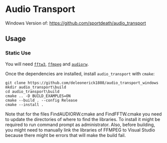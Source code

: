 # Audio Transport

Windows Version of: https://github.com/sportdeath/audio_transport

## Usage

### Static Use

You will need [```fftw3```](http://fftw.org/), [```ffmpeg```](https://ffmpeg.org/) and [```audiorw```](https://github.com/deleonerick1808/audiorw_windows).


Once the dependencies are installed, install ```audio_transport``` with ```cmake```:

    git clone https://github.com/deleonerick1808/audio_transport_windows
    mkdir audio_transport\build
    cd audio_transport\build
    cmake .. -D BUILD_EXAMPLES=ON
    cmake --build . --config Release
    cmake --install .

Note that for the files FindAUDIORW.cmake and FindFFTW.cmake you need to update the directories of where to find the libraries. To install it might be required to run command prompt as administrator. Also, before building, you might need to manually link the libraries of FFMPEG to Visual Studio because there might be errors that will make the build fail.
